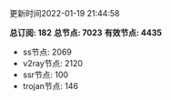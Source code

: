 更新时间2022-01-19 21:44:58

**总订阅: 182**
**总节点: 7023**
**有效节点: 4435**
- ss节点: 2069
- v2ray节点: 2120
- ssr节点: 100
- trojan节点: 146
